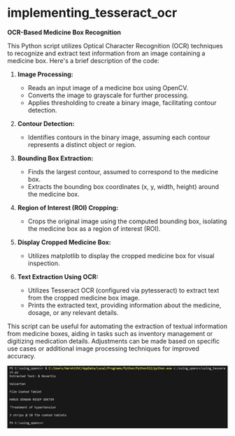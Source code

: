 # implementing_tesseract_ocr
**OCR-Based Medicine Box Recognition**

This Python script utilizes Optical Character Recognition (OCR) techniques to recognize and extract text information from an image containing a medicine box. Here's a brief description of the code:

1. **Image Processing:**
   - Reads an input image of a medicine box using OpenCV.
   - Converts the image to grayscale for further processing.
   - Applies thresholding to create a binary image, facilitating contour detection.

2. **Contour Detection:**
   - Identifies contours in the binary image, assuming each contour represents a distinct object or region.

3. **Bounding Box Extraction:**
   - Finds the largest contour, assumed to correspond to the medicine box.
   - Extracts the bounding box coordinates (x, y, width, height) around the medicine box.

4. **Region of Interest (ROI) Cropping:**
   - Crops the original image using the computed bounding box, isolating the medicine box as a region of interest (ROI).

5. **Display Cropped Medicine Box:**
   - Utilizes matplotlib to display the cropped medicine box for visual inspection.

6. **Text Extraction Using OCR:**
   - Utilizes Tesseract OCR (configured via pytesseract) to extract text from the cropped medicine box image.
   - Prints the extracted text, providing information about the medicine, dosage, or any relevant details.

This script can be useful for automating the extraction of textual information from medicine boxes, aiding in tasks such as inventory management or digitizing medication details. Adjustments can be made based on specific use cases or additional image processing techniques for improved accuracy.

![Image of the codes output](https://github.com/ByteTrooper/implementing_tesseract_ocr/blob/main/text%20output%20after%20performing%20tesseract%20ocr.jpg)
